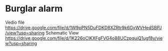 # Burglar alarm
 Vedio file https://drive.google.com/file/d/1W9pPN5DuFDKD8XZRtr9k6GyWVHedSBPJ/view?usp=sharing
 Schematic View https://drive.google.com/file/d/1K226oClKXFgFVG4o88UCzpquiQ1ugf8y/view?usp=sharing
 
